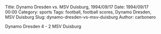 Title: Dynamo Dresden vs. MSV Duisburg, 1994/09/17
Date: 1994/09/17 00:00
Category: sports
Tags: football, football scores, Dynamo Dresden, MSV Duisburg
Slug: dynamo-dresden-vs-msv-duisburg
Author: carbonero


Dynamo Dresden 4 - 2 MSV Duisburg
